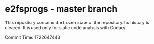 # e2fsprogs - master branch

This repository contains the frozen state of the repository.
Its history is cleared. It is used only for static code
analysis with Codacy.

Commit Time: 1722647443